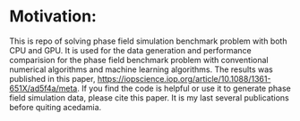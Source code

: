 

# Motivation:

This is repo of solving phase field simulation benchmark problem with both CPU and GPU. It is used for the data generation and performance comparision for the phase field benchmark problem with conventional numerical algorithms and machine learning algorithms. The results was published in this paper, https://iopscience.iop.org/article/10.1088/1361-651X/ad5f4a/meta. If you find the code is helpful or use it to generate phase field simulation data, please cite this paper.
It is my last several publications before quiting acedamia. 

#
